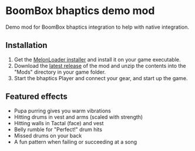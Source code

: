 # BoomBox bhaptics demo mod
Demo mod for BoomBox bhaptics integration to help with native integration.

## Installation
1. Get the [MelonLoader installer](https://melonwiki.xyz/#/?id=automated-installation) and install it on your game executable.
2. Download the [latest release](https://github.com/floh-bhaptics/BoomBox_bhaptics/releases/latest/) of the mod and unzip the contents into the "Mods" directory in your game folder.
3. Start the bhaptics Player and connect your gear, and start up the game.

## Featured effects
- Pupa purring gives you warm vibrations
- Hitting drums in vest and arms (scaled with strength)
- Hitting walls in Tactal (face) and vest
- Belly rumble for "Perfect!" drum hits
- Missed drums on your back
- A fun pattern when failing or succeeding at a song

